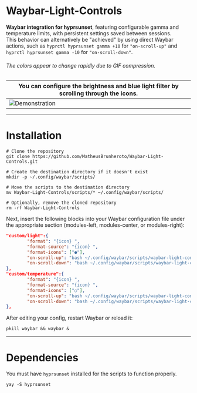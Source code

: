 # Waybar-Light-Controls
**Waybar integration for hyprsunset**, featuring configurable gamma and temperature limits, with persistent settings saved between sessions.
<br>This behavior can alternatively be "achieved" by using direct Waybar actions, such as `hyprctl hyprsunset gamma +10` for `"on-scroll-up"` and `hyprctl hyprsunset gamma -10` for `"on-scroll-down"`.
###### The colors appear to change rapidly due to GIF compression.
| You can configure the brightness and blue light filter by scrolling through the icons. |
| -------------------------------------- |
|![Demonstration](https://github.com/user-attachments/assets/dc4c3dcb-0b0d-4743-9633-7d429c9becb2)|
<hr>

# Installation
```shell
# Clone the repository
git clone https://github.com/MatheusBrunheroto/Waybar-Light-Controls.git

# Create the destination directory if it doesn't exist
mkdir -p ~/.config/waybar/scripts/

# Move the scripts to the destination directory
mv Waybar-Light-Controls/scripts/* ~/.config/waybar/scripts/

# Optionally, remove the cloned repository
rm -rf Waybar-Light-Controls
```

Next, insert the following blocks into your Waybar configuration file under the appropriate section (modules-left, modules-center, or modules-right):

```json
"custom/light":{
        "format": "{icon} ",
        "format-source": "{icon} ",
        "format-icons": ["●"],
        "on-scroll-up": "bash ~/.config/waybar/scripts/waybar-light-controls/light_control.sh up",
        "on-scroll-down": "bash ~/.config/waybar/scripts/waybar-light-controls/light_control.sh down",
},
"custom/temperature":{
        "format": "{icon} ",
        "format-source": "{icon} ",
        "format-icons": ["○"],
        "on-scroll-up": "bash ~/.config/waybar/scripts/waybar-light-controls/temperature_control.sh up",
        "on-scroll-down": "bash ~/.config/waybar/scripts/waybar-light-controls/temperature_control.sh down",
},
```
After editing your config, restart Waybar or reload it:
```shell
pkill waybar && waybar &
```
<hr>

# Dependencies

You must have `hyprsunset` installed for the scripts to function properly.

```shell
yay -S hyprsunset
```
